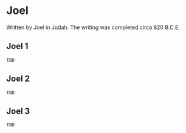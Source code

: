 # Joel

Written by Joel in Judah. The writing was completed circa 820 B.C.E.

## Joel 1

```
TBD
```


## Joel 2

```
TBD
```


## Joel 3

```
TBD
```


